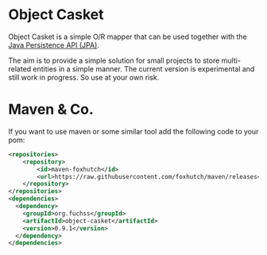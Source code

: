 # Object Casket
Object Casket is a simple O/R mapper that can be used together with the [Java Persistence API (JPA)](https://docs.oracle.com/javaee/7/api/javax/persistence/package-summary.html).

The aim is to provide a simple solution for small projects to store multi-related entities in a simple manner. The current version is
experimental and still work in progress. So use at your own risk.

# Maven & Co.
If you want to use maven or some similar tool add the following code to your pom:
```xml
<repositories>
	<repository>
		<id>maven-foxhutch</id>
		<url>https://raw.githubusercontent.com/foxhutch/maven/releases</url>
	</repository>
</repositories>
<dependencies>
  <dependency>
    <groupId>org.fuchss</groupId>
    <artifactId>object-casket</artifactId>
    <version>0.9.1</version>
  </dependency>
</dependencies>
```
